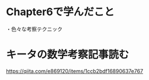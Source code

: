 # Chapter6で学んだこと

・色々な考察テクニック

# キータの数学考察記事読む

https://qiita.com/e869120/items/1ccb2bdf16890637e767
